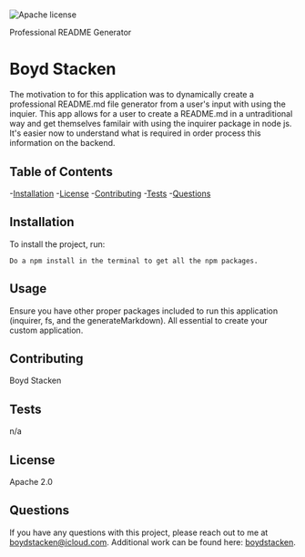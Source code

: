 # 
  <img src="https://img.shields.io/badge/License-Apache%202.0-blue.svg" alt="Apache license"/> 

  Professional README Generator
  # Boyd Stacken

  The motivation to for this application was to dynamically create a professional README.md file generator from a user's input with using the inquier. This app allows for a user to create a README.md in a untraditional way and get themselves familair with using the inquirer package in node js. It's easier now to understand what is required in order process this information on the backend.
  
  ## Table of Contents

  -[Installation](#installation)
  -[License](#license)
  -[Contributing](#contributing)
  -[Tests](#tests)
  -[Questions](#questions)
  
  ## Installation

  
  To install the project, run:
  
  ```
  Do a npm install in the terminal to get all the npm packages.
  ```
  
  ## Usage
  
  Ensure you have other proper packages included to run this application (inquirer, fs, and the generateMarkdown). All essential to create your custom application.
  
  ## Contributing
  
  Boyd Stacken

  ## Tests

  n/a
  
  ## License
  
  Apache 2.0

  ## Questions

  If you have any questions with this project, please reach out to me at boydstacken@icloud.com. Additional work can be found here: [boydstacken](https://github.com/boydstacken). 

